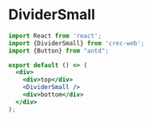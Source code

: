 # DividerSmall

```jsx
import React from 'react';
import {DividerSmall} from 'crec-web';
import {Button} from "antd";

export default () => (
  <div>
    <div>top</div>
    <DividerSmall />
    <div>bottom</div>
  </div>
);
```

<API src="index.tsx"></API>
